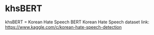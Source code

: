 # khsBERT
khsBERT = Korean Hate Speech BERT
Korean Hate Speech dataset link: https://www.kaggle.com/c/korean-hate-speech-detection